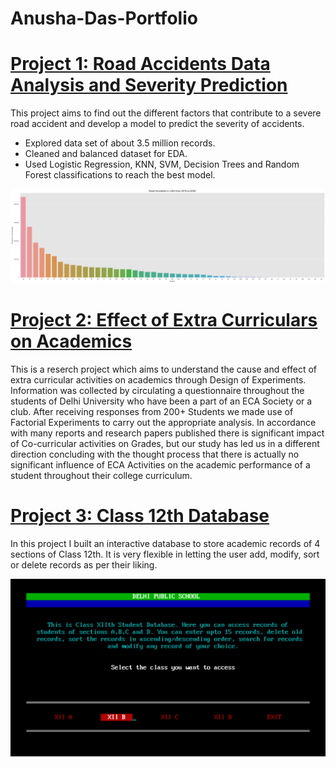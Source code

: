 # Anusha-Das-Portfolio
# [Project 1: Road Accidents Data Analysis and Severity Prediction](https://github.com/anushadas7/Accidents-Data-Analysis)
This project aims to find out the different factors that contribute to a severe road accident and develop a model to predict the severity of accidents.
* Explored data set of about 3.5 million records.
* Cleaned and balanced dataset for EDA.
* Used Logistic Regression, KNN, SVM, Decision Trees and Random Forest classifications to reach the best model.

![](https://github.com/anushadas7/Anusha-Das-Portfolio/blob/master/images/download.png)

# [Project 2: Effect of Extra Curriculars on Academics](https://github.com/anushadas7/ECA-on-academics)
This is a reserch project which aims to understand the cause and effect of extra curricular activities on academics through Design of Experiments. Information was collected by circulating a questionnaire throughout the students of Delhi University who have been a part of an ECA Society or a club. After receiving responses from 200+ Students we made use of Factorial Experiments to carry out the appropriate analysis. In accordance with many reports and research papers published there is significant impact of Co-curricular activities on Grades, but our study has led us in a different direction concluding with the thought process that there is actually no significant influence of ECA Activities on the academic performance of a student throughout their college curriculum.

# [Project 3: Class 12th Database](https://github.com/anushadas7/Class12-Database)
In this project I built an interactive database to store academic records of 4 sections of Class 12th. It is very flexible in letting the user add, modify, sort or delete records as per their liking.

![](https://github.com/anushadas7/Anusha-Das-Portfolio/blob/master/images/2020-09-03%20(1).png)

